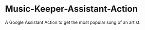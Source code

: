 # Music-Keeper-Assistant-Action
A Google Assistant Action to get the most popular song of an artist.
